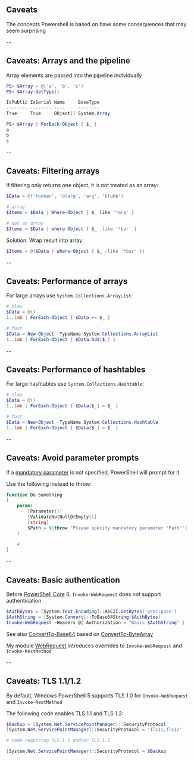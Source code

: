 <!-- .slide: id="caveats" -->

## Caveats

The concepts Powershell is based on have some consequences that may seem surprising

--

<!-- .slide: id="pipeline_array" -->

## Caveats: Arrays and the pipeline

Array elements are passed into the pipeline individually

```powershell
PS> $Array = @('a', 'b', 'c')
PS> $Array.GetType()

IsPublic IsSerial Name     BaseType
-------- -------- ----     --------
True     True     Object[] System.Array

PS> $Array | ForEach-Object { $_ }
a
b
c
```

--

<!-- .slide: id="array_filters" -->

## Caveats: Filtering arrays

If filtering only returns one object, it is not treated as an array:

```powershell
$Data = @('foobar', 'blarg', 'arg', 'blubb')

# array
$Items = $Data | Where-Object { $_ like '*arg' }

# not an array
$Items = $Data | where-Object { $_ -like '*bar' }
```

Solution: Wrap result into array:
```powershell
$Items = @($Data | where-Object { $_ -like '*bar' })
```

--

<!-- .slide: id="array_performance" -->

## Caveats: Performance of arrays

For large arrays use `System.Collections.ArrayList`:

```powershell
# slow
$Data = @()
1..1mb | ForEach-Object { $Data += $_ }

# fast
$Data = New-Object -TypeName System.Collections.ArrayList
1..1mb | ForEach-Object { $Data.Add($_) }
```

--

<!-- .slide: id="hashtable_performance" -->

## Caveats: Performance of hashtables

For large hashtables use `System.Collections.Hashtable`:

```powershell
# slow
$Data = @()
1..1mb | ForEach-Object { $Data[$_] = $_ }

# fast
$Data = New-Object -TypeName System.Collections.Hashtable
1..1mb | ForEach-Object { $Data[$_] = $_ }
```

--

<!-- .slide: id="parameter_prompt" -->

## Caveats: Avoid parameter prompts

If a [mandatory parameter](#/parameter_validation) is not specified, PowerShell will prompt for it

Use the following instead to throw:

```powershell
function Do-Something
{
    param(
        [Parameter()]
        [ValidateNotNullOrEmpty()]
        [string]
        $Path = $(throw 'Please specify mandatory parameter "Path"')
    )

    #
}
```

--

<!-- .slide: id="basic_authentication" -->

## Caveats: Basic authentication

Before [PowerShell Core](#/cross_platform) 6, `Invoke-WebRequest` does not support authentication

```powershell
$AuthBytes = [System.Text.Encoding]::ASCII.GetBytes('user:pass')
$AuthString = [System.Convert]::ToBase64String($AuthBytes)
Invoke-WebRequest -Headers @{ Authorization = "Basic $AuthString" }
```

See also [ConvertTo-Base64](https://github.com/nicholasdille/PowerShell-Helpers/blob/master/Helpers/Public/ConvertTo-Base64.ps1) based on [ConvertTo-ByteArray](https://github.com/nicholasdille/PowerShell-Helpers/blob/master/Helpers/Public/ConvertTo-ByteArray.ps1)

My module [WebRequest](https://github.com/nicholasdille/PowerShell-WebRequest) introduces overrides to `Invoke-WebRequest` and `Invoke-RestMethod`

--

<!-- .slide: id="tls" -->

## Caveats: TLS 1.1/1.2

By default, Windows PowerShell 5 supports TLS 1.0 for `Invoke-WebRequest` and `Invoke-RestMethod`

The following code enables TLS 1.1 and TLS 1.2:

```powershell
$Backup = [System.Net.ServicePointManager]::SecurityProtocol
[System.Net.ServicePointManager]::SecurityProtocol = 'Tls11,Tls12'

# code requiring TLS 1.1 and/or TLS 1.2

[System.Net.ServicePointManager]::SecurityProtocol = $Backup
```